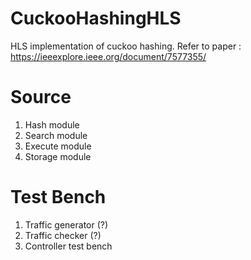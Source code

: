 # CuckooHashingHLS
HLS implementation of cuckoo hashing. Refer to paper : https://ieeexplore.ieee.org/document/7577355/

# Source 
1. Hash module
2. Search module
3. Execute module
4. Storage module

# Test Bench
1. Traffic generator (?)
2. Traffic checker (?)
3. Controller test bench

